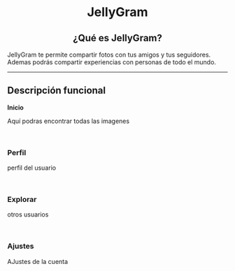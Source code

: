 # <p align="center"><strong>JellyGram</strong></p>

<h2 align="center"><strong>¿Qué es JellyGram?</strong></h2>

JellyGram te permite compartir fotos con tus amigos y tus seguidores. Ademas podrás compartir experiencias con personas de todo el mundo.

---

## **Descripción funcional**

**Inicio**

Aquí podras encontrar todas las imagenes

<br>

### Perfil

perfil del usuario

<br>

### Explorar

otros usuarios

<br>

### Ajustes

AJustes de la cuenta